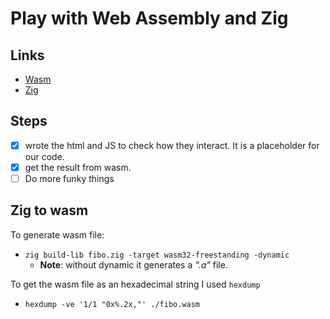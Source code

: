 # Play with Web Assembly and Zig

## Links

- [Wasm](https://webassembly.org/)
- [Zig](https://ziglang.org/)

## Steps

- [X] wrote the html and JS to check how they interact. It is a placeholder for our code.
- [X] get the result from wasm.
- [ ] Do more funky things

## Zig to wasm

To generate wasm file:
- `zig build-lib fibo.zig -target wasm32-freestanding -dynamic`
  - **Note**: without dynamic it generates a *".a"* file.

To get the wasm file as an hexadecimal string I used `hexdump`
- `hexdump -ve '1/1 "0x%.2x,"' ./fibo.wasm`
